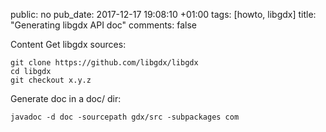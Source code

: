 public: no
pub_date: 2017-12-17 19:08:10 +01:00
tags: [howto, libgdx]
title: "Generating libgdx API doc"
comments: false

Content
Get libgdx sources:

```
git clone https://github.com/libgdx/libgdx
cd libgdx
git checkout x.y.z
```

Generate doc in a doc/ dir:

```
javadoc -d doc -sourcepath gdx/src -subpackages com
```
